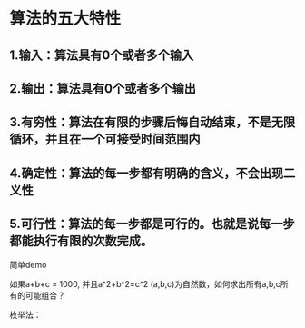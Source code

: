 # 算法的五大特性

## 1.输入：算法具有0个或者多个输入
## 2.输出：算法具有0个或者多个输出
## 3.有穷性：算法在有限的步骤后悔自动结束，不是无限循环，并且在一个可接受时间范围内
## 4.确定性：算法的每一步都有明确的含义，不会出现二义性
## 5.可行性：算法的每一步都是可行的。也就是说每一步都能执行有限的次数完成。

简单demo

如果a+b+c = 1000, 并且a^2+b^2=c^2 (a,b,c)为自然数，如何求出所有a,b,c所有的可能组合？

枚举法：

<!-- import time

start_time = time.time()
for a in range(0,1001):
    for b in range(0,1001):
        for c in range(0,1001):
            if a+b+c== 1000 and a**2 + b**2 == c**2 :
                print("a,b,c:%d, %d, %d" %(a,b,c))

end_time = time.time()

print("time:%d" % (end_time-start_time)) -->